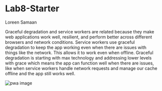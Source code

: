 # Lab8-Starter

Loreen Samaan

Graceful degradation and service workers are related because they make web applications work well, resilient, and perform better across different browsers and network conditions. Service workers use graceful degradation to keep the app working even when there are issues with things like the network. This allows it to work even when offline. Graceful degradation is starting with max technology and addressing lower levels with grace which means the app can function well when there are issues, like when service workers handle network requests and manage our cache offline and the app still works well. 

![pwa image](assets/images/icons)

